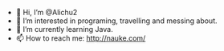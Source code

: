 - 👋 Hi, I’m @Alichu2
- 👀 I’m interested in programing, travelling and messing about.
- 🌱 I’m currently learning Java.
- 📫 How to reach me: http://nauke.com/

<!---
Alichu2/Alichu2 is a ✨ special ✨ repository because its `README.md` (this file) appears on your GitHub profile.
You can click the Preview link to take a look at your changes.
--->
